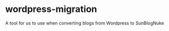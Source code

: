 wordpress-migration
===================

A tool for us to use when converting blogs from Wordpress to SunBlogNuke